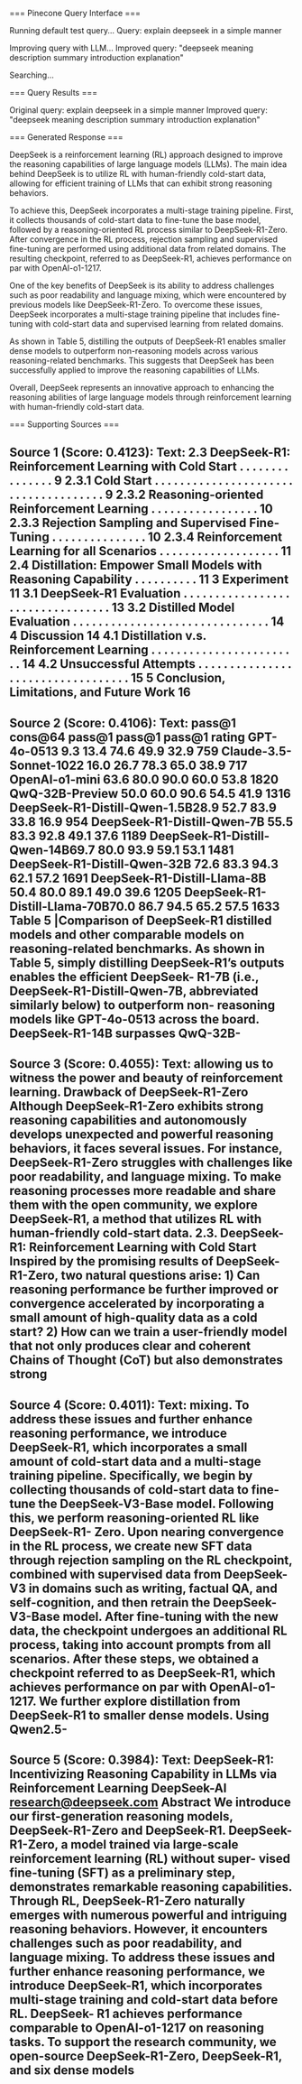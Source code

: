 === Pinecone Query Interface ===


Running default test query...
Query: explain deepseek in a simple manner

Improving query with LLM...
Improved query: "deepseek meaning description summary introduction explanation"

Searching...

=== Query Results ===

Original query: explain deepseek in a simple manner
Improved query: "deepseek meaning description summary introduction explanation"


=== Generated Response ===

DeepSeek is a reinforcement learning (RL) approach designed to improve the reasoning capabilities of large language models (LLMs). 
The main idea behind DeepSeek is to utilize RL with human-friendly cold-start data, allowing for efficient training of LLMs that can
exhibit strong reasoning behaviors.

To achieve this, DeepSeek incorporates a multi-stage training pipeline. First, it collects thousands of cold-start data to fine-tune
the base model, followed by a reasoning-oriented RL process similar to DeepSeek-R1-Zero. After convergence in the RL process, 
rejection sampling and supervised fine-tuning are performed using additional data from related domains. The resulting checkpoint, 
referred to as DeepSeek-R1, achieves performance on par with OpenAI-o1-1217.

One of the key benefits of DeepSeek is its ability to address challenges such as poor readability and language mixing, which were 
encountered by previous models like DeepSeek-R1-Zero. To overcome these issues, DeepSeek incorporates a multi-stage training 
pipeline that includes fine-tuning with cold-start data and supervised learning from related domains.

As shown in Table 5, distilling the outputs of DeepSeek-R1 enables smaller dense models to outperform non-reasoning models across 
various reasoning-related benchmarks. This suggests that DeepSeek has been successfully applied to improve the reasoning 
capabilities of LLMs.

Overall, DeepSeek represents an innovative approach to enhancing the reasoning abilities of large language models through 
reinforcement learning with human-friendly cold-start data.


=== Supporting Sources ===

Source 1 (Score: 0.4123):
Text: 2.3 DeepSeek-R1: Reinforcement Learning with Cold Start . . . . . . . . . . . . . . . 9
2.3.1 Cold Start . . . . . . . . . . . . . . . . . . . . . . . . . . . . . . . . . . . . . 9
2.3.2 Reasoning-oriented Reinforcement Learning . . . . . . . . . . . . . . . . . 10
2.3.3 Rejection Sampling and Supervised Fine-Tuning . . . . . . . . . . . . . . . 10
2.3.4 Reinforcement Learning for all Scenarios . . . . . . . . . . . . . . . . . . . 11
2.4 Distillation: Empower Small Models with Reasoning Capability . . . . . . . . . . 11
3 Experiment 11
3.1 DeepSeek-R1 Evaluation . . . . . . . . . . . . . . . . . . . . . . . . . . . . . . . . . 13
3.2 Distilled Model Evaluation . . . . . . . . . . . . . . . . . . . . . . . . . . . . . . . 14
4 Discussion 14
4.1 Distillation v.s. Reinforcement Learning . . . . . . . . . . . . . . . . . . . . . . . . 14
4.2 Unsuccessful Attempts . . . . . . . . . . . . . . . . . . . . . . . . . . . . . . . . . . 15
5 Conclusion, Limitations, and Future Work 16
--------------------------------------------------------------------------------
Source 2 (Score: 0.4106):
Text: pass@1 cons@64 pass@1 pass@1 pass@1 rating
GPT-4o-0513 9.3 13.4 74.6 49.9 32.9 759
Claude-3.5-Sonnet-1022 16.0 26.7 78.3 65.0 38.9 717
OpenAI-o1-mini 63.6 80.0 90.0 60.0 53.8 1820
QwQ-32B-Preview 50.0 60.0 90.6 54.5 41.9 1316
DeepSeek-R1-Distill-Qwen-1.5B28.9 52.7 83.9 33.8 16.9 954
DeepSeek-R1-Distill-Qwen-7B 55.5 83.3 92.8 49.1 37.6 1189
DeepSeek-R1-Distill-Qwen-14B69.7 80.0 93.9 59.1 53.1 1481
DeepSeek-R1-Distill-Qwen-32B 72.6 83.3 94.3 62.1 57.2 1691
DeepSeek-R1-Distill-Llama-8B 50.4 80.0 89.1 49.0 39.6 1205
DeepSeek-R1-Distill-Llama-70B70.0 86.7 94.5 65.2 57.5 1633
Table 5 |Comparison of DeepSeek-R1 distilled models and other comparable models on
reasoning-related benchmarks.
As shown in Table 5, simply distilling DeepSeek-R1’s outputs enables the efficient DeepSeek-
R1-7B (i.e., DeepSeek-R1-Distill-Qwen-7B, abbreviated similarly below) to outperform non-
reasoning models like GPT-4o-0513 across the board. DeepSeek-R1-14B surpasses QwQ-32B-
--------------------------------------------------------------------------------
Source 3 (Score: 0.4055):
Text: allowing us to witness the power and beauty of reinforcement learning.
Drawback of DeepSeek-R1-Zero Although DeepSeek-R1-Zero exhibits strong reasoning
capabilities and autonomously develops unexpected and powerful reasoning behaviors, it faces
several issues. For instance, DeepSeek-R1-Zero struggles with challenges like poor readability,
and language mixing. To make reasoning processes more readable and share them with the
open community, we explore DeepSeek-R1, a method that utilizes RL with human-friendly
cold-start data.
2.3. DeepSeek-R1: Reinforcement Learning with Cold Start
Inspired by the promising results of DeepSeek-R1-Zero, two natural questions arise: 1) Can
reasoning performance be further improved or convergence accelerated by incorporating a small
amount of high-quality data as a cold start? 2) How can we train a user-friendly model that
not only produces clear and coherent Chains of Thought (CoT) but also demonstrates strong
--------------------------------------------------------------------------------
Source 4 (Score: 0.4011):
Text: mixing. To address these issues and further enhance reasoning performance, we introduce
DeepSeek-R1, which incorporates a small amount of cold-start data and a multi-stage training
pipeline. Specifically, we begin by collecting thousands of cold-start data to fine-tune the
DeepSeek-V3-Base model. Following this, we perform reasoning-oriented RL like DeepSeek-R1-
Zero. Upon nearing convergence in the RL process, we create new SFT data through rejection
sampling on the RL checkpoint, combined with supervised data from DeepSeek-V3 in domains
such as writing, factual QA, and self-cognition, and then retrain the DeepSeek-V3-Base model.
After fine-tuning with the new data, the checkpoint undergoes an additional RL process, taking
into account prompts from all scenarios. After these steps, we obtained a checkpoint referred to
as DeepSeek-R1, which achieves performance on par with OpenAI-o1-1217.
We further explore distillation from DeepSeek-R1 to smaller dense models. Using Qwen2.5-
--------------------------------------------------------------------------------
Source 5 (Score: 0.3984):
Text: DeepSeek-R1: Incentivizing Reasoning Capability in LLMs via
Reinforcement Learning
DeepSeek-AI
research@deepseek.com
Abstract
We introduce our first-generation reasoning models, DeepSeek-R1-Zero and DeepSeek-R1.
DeepSeek-R1-Zero, a model trained via large-scale reinforcement learning (RL) without super-
vised fine-tuning (SFT) as a preliminary step, demonstrates remarkable reasoning capabilities.
Through RL, DeepSeek-R1-Zero naturally emerges with numerous powerful and intriguing
reasoning behaviors. However, it encounters challenges such as poor readability, and language
mixing. To address these issues and further enhance reasoning performance, we introduce
DeepSeek-R1, which incorporates multi-stage training and cold-start data before RL. DeepSeek-
R1 achieves performance comparable to OpenAI-o1-1217 on reasoning tasks. To support the
research community, we open-source DeepSeek-R1-Zero, DeepSeek-R1, and six dense models
--------------------------------------------------------------------------------
